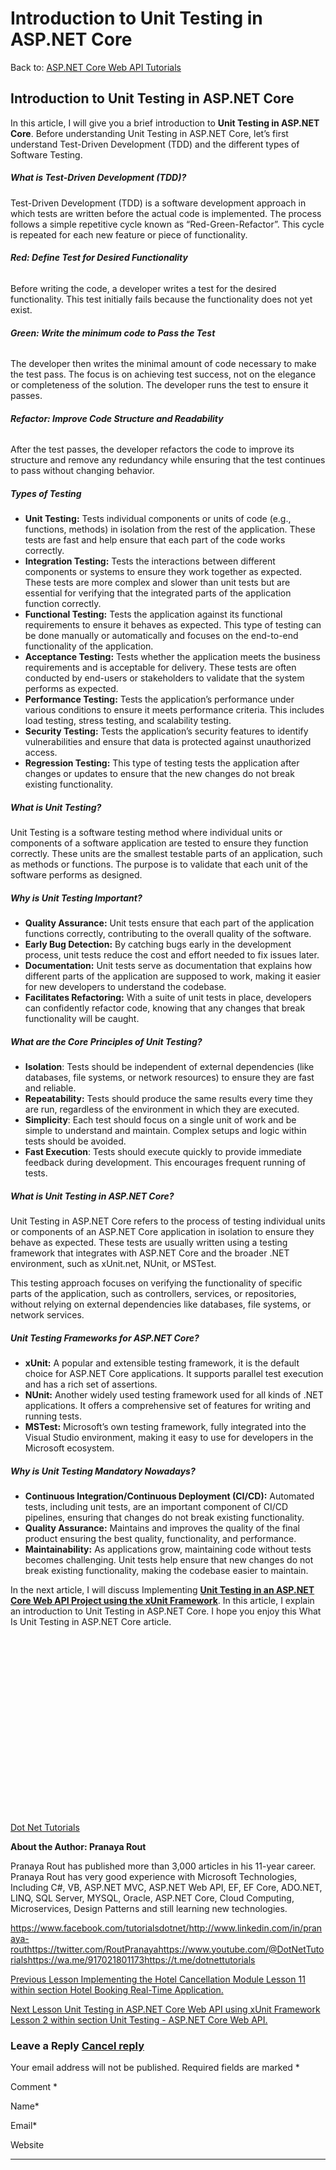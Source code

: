 # Introduction to Unit Testing in ASP.NET Core

Back to: [ASP.NET Core Web API Tutorials](https://dotnettutorials.net/course/asp-net-core-web-api-tutorials/)

## **Introduction to Unit Testing in ASP.NET Core**

In this article, I will give you a brief introduction to **Unit Testing in ASP.NET Core**. Before understanding Unit Testing in ASP.NET Core, let’s first understand Test-Driven Development (TDD) and the different types of Software Testing.

##### **What is Test-Driven Development (TDD)?**

Test-Driven Development (TDD) is a software development approach in which tests are written before the actual code is implemented. The process follows a simple repetitive cycle known as “Red-Green-Refactor”. This cycle is repeated for each new feature or piece of functionality.

###### **Red: Define Test for Desired Functionality**

Before writing the code, a developer writes a test for the desired functionality. This test initially fails because the functionality does not yet exist.

###### **Green: Write the minimum code to Pass the Test**

The developer then writes the minimal amount of code necessary to make the test pass. The focus is on achieving test success, not on the elegance or completeness of the solution. The developer runs the test to ensure it passes.

###### **Refactor: Improve Code Structure and Readability**

After the test passes, the developer refactors the code to improve its structure and remove any redundancy while ensuring that the test continues to pass without changing behavior.

##### **Types of Testing**

- **Unit Testing:** Tests individual components or units of code (e.g., functions, methods) in isolation from the rest of the application. These tests are fast and help ensure that each part of the code works correctly.
- **Integration Testing:** Tests the interactions between different components or systems to ensure they work together as expected. These tests are more complex and slower than unit tests but are essential for verifying that the integrated parts of the application function correctly.
- **Functional Testing:** Tests the application against its functional requirements to ensure it behaves as expected. This type of testing can be done manually or automatically and focuses on the end-to-end functionality of the application.
- **Acceptance Testing:** Tests whether the application meets the business requirements and is acceptable for delivery. These tests are often conducted by end-users or stakeholders to validate that the system performs as expected.
- **Performance Testing:** Tests the application’s performance under various conditions to ensure it meets performance criteria. This includes load testing, stress testing, and scalability testing.
- **Security Testing:** Tests the application’s security features to identify vulnerabilities and ensure that data is protected against unauthorized access.
- **Regression Testing:** This type of testing tests the application after changes or updates to ensure that the new changes do not break existing functionality.

##### **What is Unit Testing?**

Unit Testing is a software testing method where individual units or components of a software application are tested to ensure they function correctly. These units are the smallest testable parts of an application, such as methods or functions. The purpose is to validate that each unit of the software performs as designed.

##### **Why is Unit Testing Important?**

- **Quality Assurance:** Unit tests ensure that each part of the application functions correctly, contributing to the overall quality of the software.
- **Early Bug Detection:** By catching bugs early in the development process, unit tests reduce the cost and effort needed to fix issues later.
- **Documentation:** Unit tests serve as documentation that explains how different parts of the application are supposed to work, making it easier for new developers to understand the codebase.
- **Facilitates Refactoring:** With a suite of unit tests in place, developers can confidently refactor code, knowing that any changes that break functionality will be caught.

##### **What are the Core Principles of Unit Testing?**

- **Isolation**: Tests should be independent of external dependencies (like databases, file systems, or network resources) to ensure they are fast and reliable.
- **Repeatability:** Tests should produce the same results every time they are run, regardless of the environment in which they are executed.
- **Simplicity**: Each test should focus on a single unit of work and be simple to understand and maintain. Complex setups and logic within tests should be avoided.
- **Fast Execution**: Tests should execute quickly to provide immediate feedback during development. This encourages frequent running of tests.

##### **What is Unit Testing in ASP.NET Core?**

Unit Testing in ASP.NET Core refers to the process of testing individual units or components of an ASP.NET Core application in isolation to ensure they behave as expected. These tests are usually written using a testing framework that integrates with ASP.NET Core and the broader .NET environment, such as xUnit.net, NUnit, or MSTest.

This testing approach focuses on verifying the functionality of specific parts of the application, such as controllers, services, or repositories, without relying on external dependencies like databases, file systems, or network services.

##### **Unit Testing Frameworks for ASP.NET Core?**

- **xUnit:** A popular and extensible testing framework, it is the default choice for ASP.NET Core applications. It supports parallel test execution and has a rich set of assertions.
- **NUnit:** Another widely used testing framework used for all kinds of .NET applications. It offers a comprehensive set of features for writing and running tests.
- **MSTest:** Microsoft’s own testing framework, fully integrated into the Visual Studio environment, making it easy to use for developers in the Microsoft ecosystem.

##### **Why is Unit Testing Mandatory Nowadays?**

- **Continuous Integration/Continuous Deployment (CI/CD):** Automated tests, including unit tests, are an important component of CI/CD pipelines, ensuring that changes do not break existing functionality.
- **Quality Assurance:** Maintains and improves the quality of the final product ensuring the best quality, functionality, and performance.
- **Maintainability:** As applications grow, maintaining code without tests becomes challenging. Unit tests help ensure that new changes do not break existing functionality, making the codebase easier to maintain.

In the next article, I will discuss Implementing [**Unit Testing in an ASP.NET Core Web API Project using the xUnit Framework**](https://dotnettutorials.net/lesson/unit-testing-in-asp-net-core-web-api-using-xunit-framework/). In this article, I explain an introduction to Unit Testing in ASP.NET Core. I hope you enjoy this What Is Unit Testing in ASP.NET Core article.

[![dotnettutorials 1280x720](data:image/svg+xml,%3Csvg%20xmlns=%22http://www.w3.org/2000/svg%22%20width=%221280%22%20height=%22720%22%3E%3C/svg%3E)](https://dotnettutorials.net/pranaya-rout/)

[Dot Net Tutorials](https://dotnettutorials.net/pranaya-rout/)

**About the Author: Pranaya Rout**

Pranaya Rout has published more than 3,000 articles in his 11-year career. Pranaya Rout has very good experience with Microsoft Technologies, Including C#, VB, ASP.NET MVC, ASP.NET Web API, EF, EF Core, ADO.NET, LINQ, SQL Server, MYSQL, Oracle, ASP.NET Core, Cloud Computing, Microservices, Design Patterns and still learning new technologies.

https://www.facebook.com/tutorialsdotnet/http://www.linkedin.com/in/pranaya-routhttps://twitter.com/RoutPranayahttps://www.youtube.com/@DotNetTutorialshttps://wa.me/917021801173https://t.me/dotnettutorials

[Previous Lesson
Implementing the Hotel Cancellation Module
Lesson 11 within section Hotel Booking Real-Time Application.](https://dotnettutorials.net/lesson/implementing-the-hotel-cancellation-module/)

[Next Lesson
Unit Testing in ASP.NET Core Web API using xUnit Framework
Lesson 2 within section Unit Testing - ASP.NET Core Web API.](https://dotnettutorials.net/lesson/unit-testing-in-asp-net-core-web-api-using-xunit-framework/)

### Leave a Reply [Cancel reply](/lesson/introduction-to-unit-testing-in-asp-net-core/#respond)

Your email address will not be published. Required fields are marked \*

Comment \* 

Name\*

Email\*

Website

---